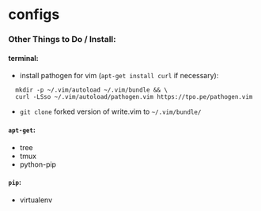 # configs

### Other Things to Do / Install:

#### terminal:
- install pathogen for vim (`apt-get install curl` if necessary):
```
  mkdir -p ~/.vim/autoload ~/.vim/bundle && \
  curl -LSso ~/.vim/autoload/pathogen.vim https://tpo.pe/pathogen.vim
```
- `git clone` forked version of write.vim to `~/.vim/bundle/`

#### `apt-get`:  
- tree
- tmux
- python-pip

#### `pip`:  
- virtualenv
